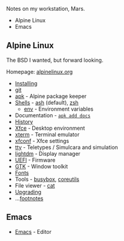 Notes on my workstation, Mars.

* Alpine Linux
* Emacs

## Alpine Linux

The BSD I wanted, but forward looking.

Homepage: [alpinelinux.org](https://alpinelinux.org)

* [Installing](install)
* [git](git)
* [apk](apk) - Alpine package keeper
* [Shells](shells) - [ash](ash) (default), [zsh](zsh)
    - [env](env) - Environment variables
* Documentation - [`apk add docs`](docs)
* [History](history-alpine)
* [Xfce](xfce) - Desktop environment
* [xterm](xterm) - Terminal emulator
* [xfconf](xfconf) - Xfce settings
* [tty](tty) - Teletypes / Simulcara and simulation
* [lightdm](lightdm) - Display manager
* [UEFI](uefi) - Firmware
* [GTK](gtk) - Window toolkit
* [Fonts](fonts)
* Tools - [busybox](busybox), [coreutils](coreutils)
* File viewer - [cat](cat)
* [Upgrading](upgrade)
* ...[footnotes](footnotes)

## Emacs

* [Emacs](emacs) - Editor
